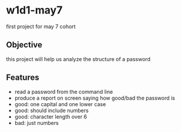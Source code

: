 # w1d1-may7
first project for may 7 cohort

## Objective
this project will help us analyze the structure of a password

## Features

- read a password from the command line
- produce a report on screen saying how good/bad the password is
- good: one capital and one lower case
- good: should include numbers
- good: character length over 6
- bad: just numbers
